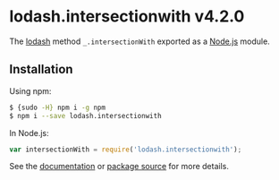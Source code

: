 # lodash.intersectionwith v4.2.0

The [lodash](https://lodash.com/) method `_.intersectionWith` exported as a [Node.js](https://nodejs.org/) module.

## Installation

Using npm:
```bash
$ {sudo -H} npm i -g npm
$ npm i --save lodash.intersectionwith
```

In Node.js:
```js
var intersectionWith = require('lodash.intersectionwith');
```

See the [documentation](https://lodash.com/docs#intersectionWith) or [package source](https://github.com/lodash/lodash/blob/4.2.0-npm-packages/lodash.intersectionwith) for more details.
